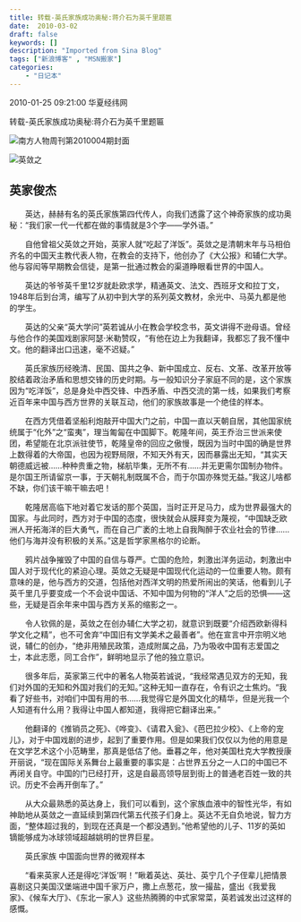 ```yaml
---
title: 转载-英氏家族成功奥秘:蒋介石为英千里题匾
date:  2010-03-02
draft: false
keywords: []
description: "Imported from Sina Blog"
tags: ["新浪博客" , "MSN搬家"]
categories: 
    - "日记本"
---
```

2010-01-25 09:21:00  华夏经纬网

转载-英氏家族成功奥秘:蒋介石为英千里题匾

![南方人物周刊第2010004期封面](http://www.huaxia.com/zhwh/gjzt/images/2010/01/25/520726.jpg)


![英敛之](http://www.huaxia.com/zhwh/gjzt/images/2010/01/25/520727.jpg)

## 英家俊杰

　　英达，赫赫有名的英氏家族第四代传人，向我们透露了这个神奇家族的成功奥秘：“我们家一代一代都在做的事情就是3个字——学外语。”

　　自他曾祖父英敛之开始，英家人就“吃起了洋饭”。英敛之是清朝末年与马相伯齐名的中国天主教代表人物，在教会的支持下，他创办了《大公报》和辅仁大学。他与容闳等早期教会信徒，是第一批通过教会的渠道睁眼看世界的中国人。

　　英达的爷爷英千里12岁就赴欧求学，精通英文、法文、西班牙文和拉丁文，1948年后到台湾，编写了从初中到大学的系列英文教材，余光中、马英九都是他的学生。

　　英达的父亲“英大学问”英若诚从小在教会学校念书，英文讲得不逊母语。曾经与他合作的美国戏剧家阿瑟·米勒赞叹，“有他在边上为我翻译，我都忘了我不懂中文。他的翻译出口迅速，毫不迟疑。”

　　英氏家族历经晚清、民国、国共之争、新中国成立、反右、文革、改革开放等胶结着政治矛盾和思想交锋的历史时期。与一般知识分子家庭不同的是，这个家族因为“吃洋饭”，总是身处中西交锋、中西矛盾、中西交流的第一线，如果我们考察近百年来中国与西方世界的关联互动，他们的家族故事是一个绝佳的样本。

　　在西方凭借着坚船利炮敲开中国大门之前，中国一直以天朝自居，其他国家统统属于“化外”之“蛮夷”，理当匍匐在中国脚下。乾隆年间，英王乔治三世派来使团，希望能在北京派驻使节，乾隆皇帝的回应之傲慢，既因为当时中国的确是世界上数得着的大帝国，也因为视野局限，不知天外有天，因而暴露出无知，“其实天朝德威远被……种种贵重之物，梯航毕集，无所不有……并无更需尔国制办物件。是尔国王所请留京一事，于天朝礼制既属不合，而于尔国亦殊觉无益。”我这儿啥都不缺，你们该干嘛干嘛去吧！

　　乾隆居高临下地对着它发话的那个英国，当时正开足马力，成为世界最强大的国家。与此同时，西方对于中国的态度，很快就会从膜拜变为蔑视，“中国缺乏欧洲人开拓海洋的巨大勇气，而在自己广袤的土地上自我陶醉于农业社会的节律……他们与海并没有积极的关系。”这是哲学家黑格尔的论断。

　　鸦片战争摧毁了中国的自信与尊严。亡国的危险，刺激出洋务运动，刺激出中国人对于现代化的紧迫心理。英敛之无疑是中国现代化运动的一位重要人物。颇有意味的是，他与西方的交道，包括他对西洋文明的热爱所闹出的笑话，他看到儿子英千里几乎要变成一个不会说中国话、不知中国为何物的“洋人”之后的恐惧——这些，无疑是百余年来中国与西方关系的缩影之一。

　　令人钦佩的是，英敛之在创办辅仁大学之初，就意识到既要“介绍西欧新得科学文化之精”，也不可舍弃“中国旧有文学美术之最善者”。他在宣言中开宗明义地说，辅仁的创办，“绝非用殖民政策，造成附属之品，乃为吸收中国有志爱国之士，本此志愿，同工合作”，鲜明地显示了他的独立意识。

　　很多年后，英家第三代中的著名人物英若诚说，“我经常遇见双方的无知，我们对外国的无知和外国对我们的无知。”这种无知一直存在，令有识之士焦灼。“我看了好些书，对咱们中国有用的书……我觉得它是外国文化的精华，但是光我一个人知道有什么用？我得让中国人都知道，我得把它翻译出来。”

　　他翻译的《推销员之死》、《哗变》、《请君入瓮》、《芭巴拉少校》、《上帝的宠儿》，对于中国戏剧的进步，起到了重要作用。但是如果我们仅仅以为他的用意是在文学艺术这个小范畴里，那真是低估了他。垂暮之年，他对美国杜克大学教授康开丽说，“现在国际关系舞台上最重要的事实是：占世界五分之一人口的中国已不再闭关自守。中国的门已经打开，这是自最高领导层到街上的普通老百姓一致的共识。历史不会再开倒车了。”

　　从大众最熟悉的英达身上，我们可以看到，这个家族血液中的智性光华，有如神助地从英敛之一直延续到第四代第五代孩子们身上。英达不无自负地说，智力方面，“整体超过我的，到现在还真是一个都没遇到。”他希望他的儿子、11岁的英如镝能够成为冰球领域超越姚明的世界巨星。

　　英氏家族 中国面向世界的微观样本

　　“看来英家人还是得吃‘洋饭’啊！”瞅着英达、英壮、英宁几个子侄辈儿把情景喜剧这只美国汉堡端进中国千家万户，撒上点葱花，放一撮盐，盛出《我爱我家》、《候车大厅》、《东北一家人》这些热腾腾的中式家常菜，英若诚发出过这样的感慨。

